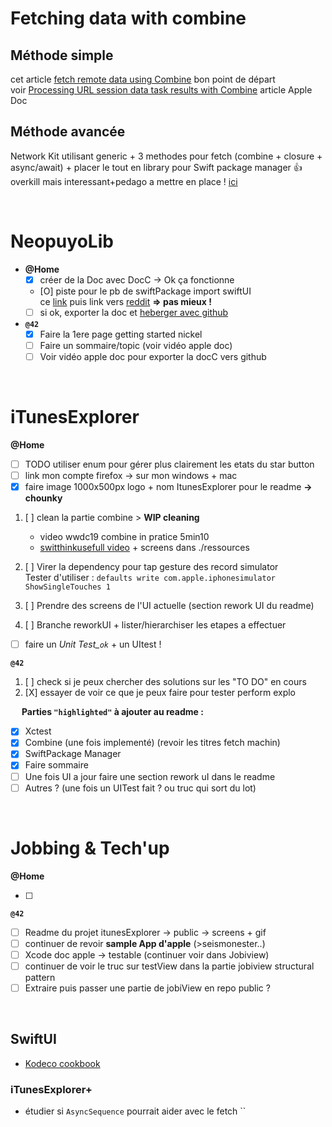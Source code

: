 # Fetching data with combine

## Méthode simple

cet article [fetch remote data using Combine](https://cedricbahirwe.hashnode.dev/fetch-remote-data-using-combine) bon point de départ  
voir [Processing URL session data task results with Combine](https://developer.apple.com/documentation/foundation/urlsession/processing_url_session_data_task_results_with_combine) article Apple Doc

## Méthode avancée

Network Kit utilisant generic + 3 methodes pour fetch (combine + closure + async/await) + placer le tout en library pour Swift package manager 👍 overkill mais interessant+pedago a mettre en place !
[ici](https://sabapathy7.medium.com/how-to-create-a-network-layer-for-your-ios-app-623f99161677)

<br/>

# **NeopuyoLib**

- **@Home**
  - [X] créer de la Doc avec DocC -> Ok ça fonctionne
  - [O] piste pour le pb de swiftPackage import swiftUI   
  ce [link](https://www.appsloveworld.com/swift/100/75/cannot-find-swiftui-or-combine-types-when-building-swift-package-for-any-ios-dev) puis link vers [reddit](https://www.reddit.com/r/SwiftUI/comments/l5mt0b/cannot_build_for_any_ios_device_arm64_as_doesnt/?rdt=44959) **=> pas mieux !**
  - [ ] si ok, exporter la doc et [heberger avec github](https://apple.github.io/swift-docc-plugin/documentation/swiftdoccplugin/publishing-to-github-pages/)
- **`@42`**
  - [X] Faire la 1ere page getting started nickel
  - [ ] Faire un sommaire/topic (voir vidéo apple doc)
  - [ ] Voir vidéo apple doc pour exporter la docC vers github

<br/>

# **iTunesExplorer**

**@Home**

- [ ] TODO utiliser enum pour gérer plus clairement les etats du star button
- [ ] link mon compte firefox -> sur mon windows + mac
- [X] faire image 1000x500px logo + nom ItunesExplorer  pour le readme **-> chounky**
1. [ ] clean la partie combine > **WIP cleaning** 
    -  video wwdc19 combine in pratice 5min10  
    -  [switthinkusefull video](https://www.youtube.com/watch?v=fdxFp5vU6MQ) + screens dans ./ressources  
2. [ ] Virer la dependency pour tap gesture des record simulator  
Tester d'utiliser : `defaults write com.apple.iphonesimulator ShowSingleTouches 1`

3. [ ] Prendre des screens de l'UI actuelle (section rework UI du readme)

4. [ ] Branche reworkUI + lister/hierarchiser les etapes a effectuer

- [ ] faire un *Unit Test_`ok`* + un UItest !



**`@42`**

  1. [ ] check si je peux chercher des solutions sur les "TO DO" en cours
  2. [X] essayer de voir ce que je peux faire pour tester perform explo
  
&emsp; **Parties `"highlighted"` à ajouter au readme :**  

- [X] Xctest
- [X] Combine (une fois implementé) (revoir les titres fetch machin)
- [X] SwiftPackage Manager
- [X] Faire sommaire
- [ ] Une fois UI a jour faire une section rework uI dans le readme
- [ ] Autres ? (une fois un UITest fait ? ou truc qui sort du lot)

<br/>

# **Jobbing & Tech'up**

**@Home**  

- [ ] 

**`@42`**  

- [ ] Readme du projet itunesExplorer -> public -> screens + gif
- [ ] continuer de revoir **sample App d'apple** (>seismonester..)
- [ ] Xcode doc apple -> testable (continuer voir dans Jobiview)
- [ ] continuer de voir le truc sur testView dans la partie jobiview structural pattern
- [ ] Extraire puis passer une partie de jobiView en repo public ?

<br/>

## SwiftUI

- [Kodeco cookbook](https://www.kodeco.com/books/swiftui-cookbook)

### **iTunesExplorer+**

- étudier si `AsyncSequence` pourrait aider avec le fetch
``